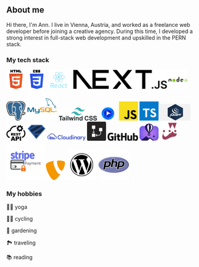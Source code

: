 ## About me
Hi there, I'm Ann.
I live in Vienna, Austria, and worked as a freelance web developer before joining a creative agency.
During this time, I developed a strong interest in full-stack web development and upskilled in the PERN stack.

### My tech stack
<img src="html5.png" height="50" title="HTML5"/> <img src="CSS3.png" height="50" title="CSS3"/> <img src="react.jpg" title="React" height="50"/> <img src="nextjs-13.png" height="50" title="NEXT.JS"/> <img src="nodejs-logo-svgrepo-com.png" height="50" title="node.js"/> <img src="postgresql.png" width="50" title="PostgreSQL"/> <img src="MySQL.png" width="80" title="MySQL"/> <img src="tailwind-css-1.png" width="100" title="Tailwind CSS"/> <img src="flowbite.webp" width="50" title="Flowbite"/> <img src="js.png" width="50" title="JavaScript"/> <img src="typescript.png" width="50" title="TypeScript"/> <img src="jquery.png" width="80" title="jQuery"/> <img src="restAPI.png" width="50" title="REST API"/> <img src="zod.png" width="50" title="Zod"/> <img src="cloudinary_logo_blue_0720_svg.png" width="100" title="Cloudinary"/> <img src="drawSQL.jpg" width="50" title="drawSQL"/> <img src="github.png" width="80" title="GitHub"/> <img src="flyio.jpg" width="50" title="Fly.io"/> <img src="jest.png" width="50" title="Jest"/> <img src="Stripe-Payment-Logo.png" width="100" title="stripe"/> <img src="typo3.png" width="50" title="TYPO3"/> <img src="WordPress_icon-icons.webp" width="80" title="WordPress"/> <img src="php.png" width="80" title="PHP"/>

### My hobbies
🧘‍♀️ yoga

🚵‍♀️ cycling

🌹 gardening

🏞 traveling

📚 reading
